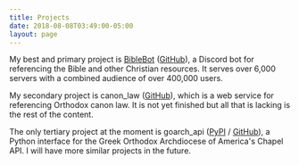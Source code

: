 ```yaml
---
title: Projects
date: 2018-08-08T03:49:00-05:00
layout: page
---
```


My best and primary project is [BibleBot](https://biblebot.xyz) ([GitHub](https://github.com/BibleBot)), a Discord bot for referencing the Bible and other Christian resources. It serves over 6,000 servers with a combined audience of over 400,000 users.

My secondary project is canon_law ([GitHub](https://github.com/vypr/canon_law)), which is a web service for referencing Orthodox canon law. It is not yet finished but all that is lacking is the rest of the content.

The only tertiary project at the moment is goarch_api ([PyPI](https://pypi.org/project/goarch-api/) / [GitHub](https://github.com/vypr/goarch_api)), a Python interface for the Greek Orthodox Archdiocese of America's Chapel API. I will have more similar projects in the future.
